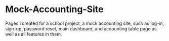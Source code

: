 # Mock-Accounting-Site
Pages I created for a school project, a mock accounting site, such as log-in, sign-up, password reset, main dashboard, and accounting table page as well as all features in them.
